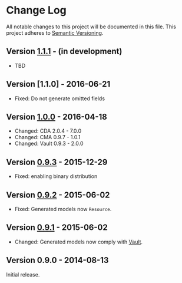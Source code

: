 # Change Log
All notable changes to this project will be documented in this file.
This project adheres to [Semantic Versioning](http://semver.org/).

## Version [1.1.1][unreleased] - (in development)
- TBD

## Version [1.1.0] - 2016-06-21
- Fixed: Do not generate omitted fields

## Version [1.0.0] - 2016-04-18
- Changed: CDA 2.0.4 - 7.0.0
- Changed: CMA 0.9.7 - 1.0.1
- Changed: Vault 0.9.3 - 2.0.0

## Version [0.9.3] - 2015-12-29
- Fixed: enabling binary distribution

## Version [0.9.2] - 2015-06-02
- Fixed: Generated models now `Resource`.

## Version [0.9.1] - 2015-06-02
- Changed: Generated models now comply with [Vault][vault].

## Version 0.9.0 - 2014-08-13
Initial release.

[unreleased]: https://github.com/contentful/generator.java/compare/generator-0.9.3...HEAD
[1.0.0]: https://github.com/contentful/generator.java/compare/generator-0.9.3...generator-1.0.0
[0.9.3]: https://github.com/contentful/generator.java/compare/generator-0.9.2...generator-0.9.3
[0.9.2]: https://github.com/contentful/generator.java/compare/generator-0.9.1...generator-0.9.2
[0.9.1]: https://github.com/contentful/generator.java/compare/0.9.0...generator-0.9.1
[vault]: https://github.com/contentful/vault
